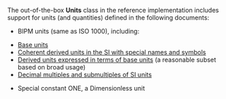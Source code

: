 The out-of-the-box **Units** class in the reference implementation includes support for units (and quantities) defined in the following documents:
* BIPM units (same as ISO 1000), including:
 - [Base units](http://www.bipm.org/en/publications/si-brochure/section2-1.html)
 - [Coherent derived units in the SI with special names and symbols](http://www.bipm.org/en/publications/si-brochure/table3.html)
 - [Derived units expressed in terms of base units](http://www.bipm.org/en/publications/si-brochure/section2-2-1.html) (a reasonable subset based on broad usage)
 - [Decimal multiples and submultiples of SI units](http://www.bipm.org/en/publications/si-brochure/chapter3.html)
* Special constant ONE, a Dimensionless unit 
